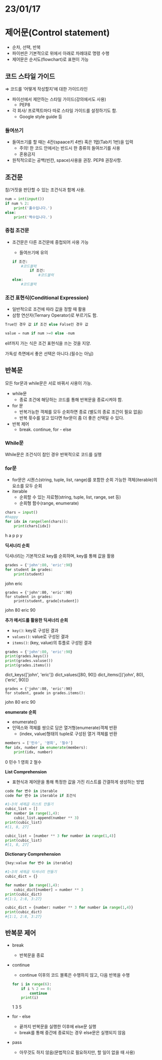 # 23/01/17

# 제어문(Control statement)

- 순차, 선택, 반복
- 파이썬은 기본적으로 위에서 아래로 차례대로 명령 수행
- 제어문은 순서도(flowchart)로 표현이 가능

## 코드 스타일 가이드

⇒ 코드를 ‘어떻게 작성할지’에 대한 가이드라인

- 파이선에서 제안하는 스타일 가이드(강의에서도 사용)
  - PEP8
- 각 회사/ 프로젝트마다 따로 스타일 가이드를 설정하기도 함.
  - Google style guide 등

### 들여쓰기

- 들여쓰기를 할 때는 4칸(spaace키 4번) 혹은 1탭(Tab키 1번)을 입력
  - 주의! 한 코드 안에서는 반드시 한 종류의 들여쓰기를 사용
  - 혼용금지
- 원칙적으로는 공백(빈칸, space)사용을 권장. PEP8 권장사항.

## 조건문

참/거짓을 판단할 수 있는 조건식과 함께 사용.

```python
num = int(input())
if num % 2:
    print('홀수입니다.')
else:
    print('짝수입니다.')
```

### 중첩 조건문

- 조건문은 다른 조건문에 중첩되어 사용 가능
  
  - 들여쓰기에 유의
  
  ```python
  if 조건:
      #코드블럭
          if 조건:
              #코드블럭
  else:
      #코드블럭
  ```

### 조건 표현식(Conditional Expression)

- 일반적으로 조건에 따라 값을 정할 때 활용
- 삼항 연산자(Ternary Operator)로 부르기도 함.

```python
True인 경우 값 if 조건 else False인 경우 값

value = num if num >=0 else -num
```

elif까지 가는 식은 조건 표현식을 쓰는 것을 지양.

가독성 측면에서 좋은 선택은 아니다.(필수는 아님)

## 반복문

모든 for문과 while문은 서로 바꿔서 사용이 가능.

- while문
  - 종료 조건에 해당하는 코드를 통해 반복문을 종료시켜야 함.
- for 문
  - 반복가능한 객체를 모두 순회하면 종료 (별도의 종료 조건이 필요 없음)
  - 반복 횟수를 알고 있다면 for문이 좀 더 좋은 선택일 수 있다.
- 반복 제어
  - break. continue, for - else

### While문

While문은 조건식이 참인 경우 반복적으로 코드를 실행

### for문

- for문은 시퀀스(string, tuple, list, range)를 포함한 순회 가능한 객체(iterable)의 요소를 모두 순회
- iterable
  - 순회할 수 있는 자료형(string, tuple, list, range, set 등)
  - 순회형 함수(range, enumerate)

```python
chars = input()
#happy
for idx in range(len(chars)):
    print(chars[idx])
```

h
a
p
p
y

**딕셔너리 순회**

딕셔너리는 기본적으로 key를 순회하며, key를 통해 값을 활용

```python
grades = {'john':80, 'eric':90}
for student in grades:
    print(student)
```

john
eric

```
grades = {'john':80, 'eric':90}
for student in grades:
    print(student, grade[student])
```

john 80
eric 90

**추가 메서드를 활용한** **딕셔너리 순회**

- `key()`: key로 구성된 결과
- `values()`: value로 구성된 결과
- `items()`: (key, value)의 튜플로 구성된 결과

```python
grades = {'john':80, 'eric':90}
print(grades.keys())
print(grades.valuse())
print(grades.items())
```

dict_keys{['john', 'eric']}
dict_values{[80, 90]}
dict_items{[('john', 80), ('eric', 90)]}

```
grades = {'john':80, 'eric':90}
for student, geade in grades.items():
```

john 80
eric 90

**enumerate 순회**

- enumerate()
- 인덱스와 객체를 쌍으로 담은 열거형(enumerate)객체 반환
  - (index, value)형태의 tuple로 구성된 열거 객체를 반환

```python
members = ['민수', '영희', '철수']
for idx, number in enumerate(members):
    print(idx, number)
```

0 민수
1 영희
2 철수

**List Comprehension**

- 표현식과 제어문을 통해 특정한 값을 가진 리스트를 간결하게 생성하는 방법

```python
code for 변수 in iterable
code for 변수 in iterable if 조건식
```

```python
#1~3의 세제곱 리스트 만들기
cubic_list = []
for number in range(1,4):
    cubic_list.append(number ** 3)
print(cubic_list)
#[1, 8, 27]
```

```python
cubic_list = [number ** 3 for number in range(1,4)]
print(cubic_list)
#[1, 8, 27]
```

**Dictionary Comprehension**

```python
{key:value for 변수 in iterable}
```

```python
#1~3의 세제곱 딕셔너리 만들기
cubic_dict = {}

for number in range(1,4):
    cubic_dict[number] = number ** 3
print(cubic_dict)
#{1:1, 2:8, 3:27}
```

```python
cubic_dict = {number: number ** 3 for number in range(1,4)}
print(cubic_dict)
#{1:1, 2:8, 3:27}
```

## 반복문 제어

- break
  
  - 반복문을 종료

- continue
  
  - continue 이후의 코드 블록은 수행하지 않고, 다음 반복을 수행
  
  ```python
  for i in range(6):
      if i % 2 == 0:
          continue
      print(i)
  ```
  
  1
  3
  5

- for - else
  
  - 끝까지 반복문을 실행한 이후에 else문 실행
  - break를 통해 중간에 종료되는 경우 else문은 실행되지 않음

- pass
  
  - 아무것도 하지 않음(문법적으로 필요하지만, 할 일이 없을 때 사용)
